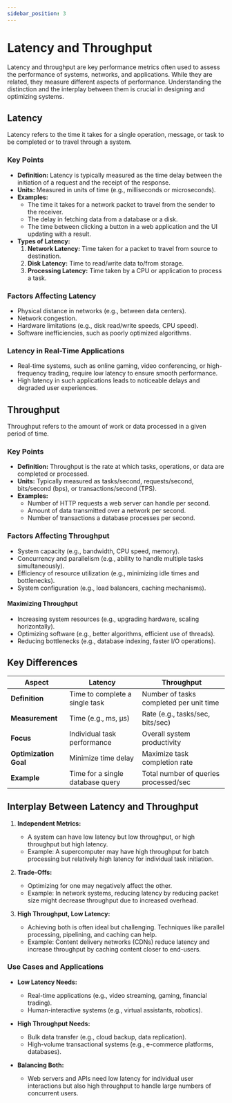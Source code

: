 ```yaml
---
sidebar_position: 3
---
```


# Latency and Throughput

Latency and throughput are key performance metrics often used to assess the performance of systems, networks, and applications. While they are related, they measure different aspects of performance. Understanding the distinction and the interplay between them is crucial in designing and optimizing systems.

## Latency

Latency refers to the time it takes for a single operation, message, or task to be completed or to travel through a system.

### Key Points

- **Definition:** Latency is typically measured as the time delay between the initiation of a request and the receipt of the response.
- **Units:** Measured in units of time (e.g., milliseconds or microseconds).
- **Examples:**
  - The time it takes for a network packet to travel from the sender to the receiver.
  - The delay in fetching data from a database or a disk.
  - The time between clicking a button in a web application and the UI updating with a result.
- **Types of Latency:**
  1.  **Network Latency:** Time taken for a packet to travel from source to destination.
  2.  **Disk Latency:** Time to read/write data to/from storage.
  3.  **Processing Latency:** Time taken by a CPU or application to process a task.

### Factors Affecting Latency

- Physical distance in networks (e.g., between data centers).
- Network congestion.
- Hardware limitations (e.g., disk read/write speeds, CPU speed).
- Software inefficiencies, such as poorly optimized algorithms.

### Latency in Real-Time Applications

- Real-time systems, such as online gaming, video conferencing, or high-frequency trading, require low latency to ensure smooth performance.
- High latency in such applications leads to noticeable delays and degraded user experiences.

## Throughput

Throughput refers to the amount of work or data processed in a given period of time.

### Key Points

- **Definition:** Throughput is the rate at which tasks, operations, or data are completed or processed.
- **Units:** Typically measured as tasks/second, requests/second, bits/second (bps), or transactions/second (TPS).
- **Examples:**
  - Number of HTTP requests a web server can handle per second.
  - Amount of data transmitted over a network per second.
  - Number of transactions a database processes per second.

### Factors Affecting Throughput

- System capacity (e.g., bandwidth, CPU speed, memory).
- Concurrency and parallelism (e.g., ability to handle multiple tasks simultaneously).
- Efficiency of resource utilization (e.g., minimizing idle times and bottlenecks).
- System configuration (e.g., load balancers, caching mechanisms).

#### Maximizing Throughput

- Increasing system resources (e.g., upgrading hardware, scaling horizontally).
- Optimizing software (e.g., better algorithms, efficient use of threads).
- Reducing bottlenecks (e.g., database indexing, faster I/O operations).

## Key Differences

| **Aspect**            | **Latency**                      | **Throughput**                          |
| --------------------- | -------------------------------- | --------------------------------------- |
| **Definition**        | Time to complete a single task   | Number of tasks completed per unit time |
| **Measurement**       | Time (e.g., ms, µs)              | Rate (e.g., tasks/sec, bits/sec)        |
| **Focus**             | Individual task performance      | Overall system productivity             |
| **Optimization Goal** | Minimize time delay              | Maximize task completion rate           |
| **Example**           | Time for a single database query | Total number of queries processed/sec   |

## Interplay Between Latency and Throughput

1.  **Independent Metrics:**

    - A system can have low latency but low throughput, or high throughput but high latency.
    - Example: A supercomputer may have high throughput for batch processing but relatively high latency for individual task initiation.

2.  **Trade-Offs:**

    - Optimizing for one may negatively affect the other.
    - Example: In network systems, reducing latency by reducing packet size might decrease throughput due to increased overhead.

3.  **High Throughput, Low Latency:**

    - Achieving both is often ideal but challenging. Techniques like parallel processing, pipelining, and caching can help.
    - Example: Content delivery networks (CDNs) reduce latency and increase throughput by caching content closer to end-users.

### Use Cases and Applications

- **Low Latency Needs:**

  - Real-time applications (e.g., video streaming, gaming, financial trading).
  - Human-interactive systems (e.g., virtual assistants, robotics).

- **High Throughput Needs:**

  - Bulk data transfer (e.g., cloud backup, data replication).
  - High-volume transactional systems (e.g., e-commerce platforms, databases).

- **Balancing Both:**

  - Web servers and APIs need low latency for individual user interactions but also high throughput to handle large numbers of concurrent users.
